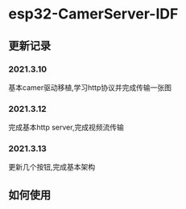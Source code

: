 # esp32-CamerServer-IDF
## 更新记录
### 2021.3.10
基本camer驱动移植,学习http协议并完成传输一张图
### 2021.3.12
完成基本http server,完成视频流传输
### 2021.3.13
更新几个按钮,完成基本架构
## 如何使用
